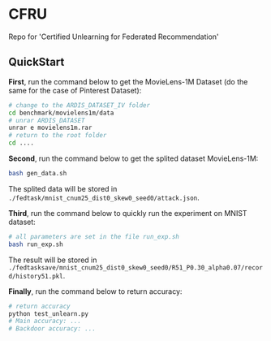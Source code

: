 # CFRU
Repo for 'Certified Unlearning for Federated Recommendation'

## QuickStart

**First**, run the command below to get the MovieLens-1M Dataset (do the same for the case of Pinterest Dataset):

```sh
# change to the ARDIS_DATASET_IV folder
cd benchmark/movielens1m/data
# unrar ARDIS_DATASET
unrar e movielens1m.rar
# return to the root folder
cd ....
```

**Second**, run the command below to get the splited dataset MovieLens-1M:

```sh
bash gen_data.sh
```
The splited data will be stored in ` ./fedtask/mnist_cnum25_dist0_skew0_seed0/attack.json`.

**Third**, run the command below to quickly run the experiment on MNIST dataset:

```sh
# all parameters are set in the file run_exp.sh
bash run_exp.sh
```
The result will be stored in ` ./fedtasksave/mnist_cnum25_dist0_skew0_seed0/R51_P0.30_alpha0.07/record/history51.pkl`.

**Finally**, run the command below to return accuracy:

```sh
# return accuracy
python test_unlearn.py
# Main accuracy: ...
# Backdoor accuracy: ...
```
